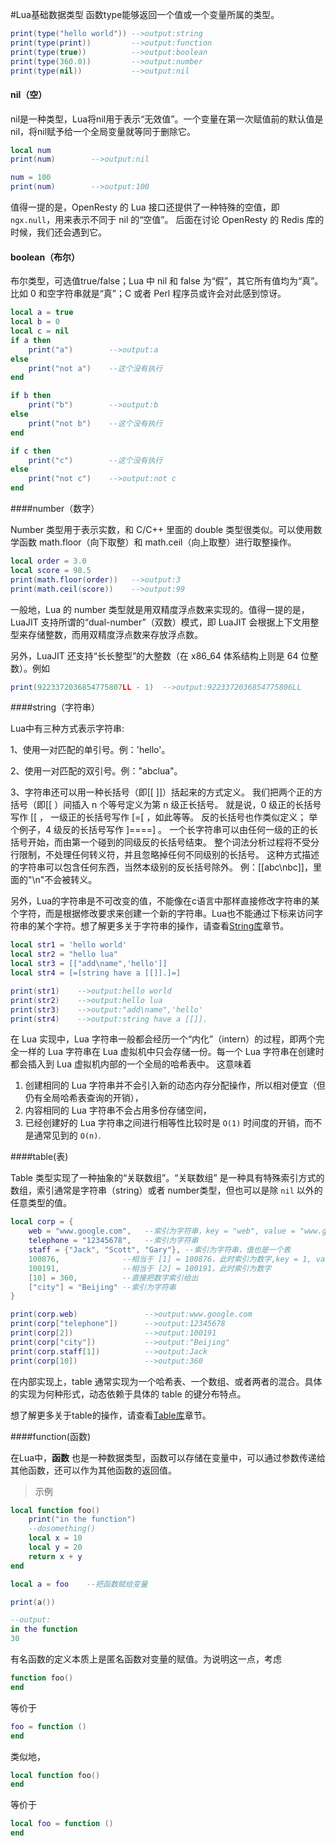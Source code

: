#Lua基础数据类型
函数type能够返回一个值或一个变量所属的类型。

```lua
print(type("hello world")) -->output:string
print(type(print))         -->output:function
print(type(true))          -->output:boolean
print(type(360.0))         -->output:number
print(type(nil))           -->output:nil
```

#### nil（空）

nil是一种类型，Lua将nil用于表示“无效值”。一个变量在第一次赋值前的默认值是nil，将nil赋予给一个全局变量就等同于删除它。

```lua
local num
print(num)        -->output:nil

num = 100
print(num)        -->output:100
```

值得一提的是，OpenResty 的 Lua 接口还提供了一种特殊的空值，即 `ngx.null`，用来表示不同于 nil 的“空值”。
后面在讨论 OpenResty 的 Redis 库的时候，我们还会遇到它。

#### boolean（布尔）

布尔类型，可选值true/false；Lua 中 nil 和 false 为“假”，其它所有值均为“真”。比如 0 和空字符串就是“真”；C 或者 Perl 程序员或许会对此感到惊讶。

```lua
local a = true
local b = 0
local c = nil
if a then
    print("a")        -->output:a
else
    print("not a")    --这个没有执行
end

if b then
    print("b")        -->output:b
else
    print("not b")    --这个没有执行
end

if c then
    print("c")        --这个没有执行
else
    print("not c")    -->output:not c
end
```

####number（数字）

Number 类型用于表示实数，和 C/C++ 里面的 double 类型很类似。可以使用数学函数 math.floor（向下取整）和 math.ceil（向上取整）进行取整操作。

```lua
local order = 3.0
local score = 98.5
print(math.floor(order))   -->output:3
print(math.ceil(score))    -->output:99
```

一般地，Lua 的 number 类型就是用双精度浮点数来实现的。值得一提的是，LuaJIT 支持所谓的“dual-number”（双数）模式，即 LuaJIT 会根据上下文用整型来存储整数，而用双精度浮点数来存放浮点数。

另外，LuaJIT 还支持“长长整型”的大整数（在 x86_64 体系结构上则是 64 位整数）。例如

 ```lua
print(9223372036854775807LL - 1)  -->output:9223372036854775806LL
 ```

####string（字符串）

Lua中有三种方式表示字符串:

1、使用一对匹配的单引号。例：'hello'。

2、使用一对匹配的双引号。例："abclua"。

3、字符串还可以用一种长括号（即[[ ]]）括起来的方式定义。 我们把两个正的方括号（即[[ ）间插入 n 个等号定义为第 n 级正长括号。 就是说，0 级正的长括号写作 [[ ， 一级正的长括号写作 [=[ ，如此等等。 反的长括号也作类似定义； 举个例子，4 级反的长括号写作 ]====] 。 一个长字符串可以由任何一级的正的长括号开始，而由第一个碰到的同级反的长括号结束。 整个词法分析过程将不受分行限制，不处理任何转义符，并且忽略掉任何不同级别的长括号。 这种方式描述的字符串可以包含任何东西，当然本级别的反长括号除外。 例：[[abc\nbc]]，里面的"\n"不会被转义。

另外，Lua的字符串是不可改变的值，不能像在c语言中那样直接修改字符串的某个字符，而是根据修改要求来创建一个新的字符串。Lua也不能通过下标来访问字符串的某个字符。想了解更多关于字符串的操作，请查看[String库](lua/string_library.md)章节。

```lua
local str1 = 'hello world'
local str2 = "hello lua"
local str3 = [["add\name",'hello']]
local str4 = [=[string have a [[]].]=]

print(str1)    -->output:hello world
print(str2)    -->output:hello lua
print(str3)    -->output:"add\name",'hello'
print(str4)    -->output:string have a [[]].
```

在 Lua 实现中，Lua 字符串一般都会经历一个“内化”（intern）的过程，即两个完全一样的 Lua 字符串在
Lua 虚拟机中只会存储一份。每一个 Lua 字符串在创建时都会插入到 Lua 虚拟机内部的一个全局的哈希表中。
这意味着

1. 创建相同的 Lua 字符串并不会引入新的动态内存分配操作，所以相对便宜（但仍有全局哈希表查询的开销），
2. 内容相同的 Lua 字符串不会占用多份存储空间，
3. 已经创建好的 Lua 字符串之间进行相等性比较时是 `O(1)` 时间度的开销，而不是通常见到的 `O(n)`.

####table(表)

Table 类型实现了一种抽象的“关联数组”。“关联数组” 是一种具有特殊索引方式的数组，索引通常是字符串（string）或者 number类型，但也可以是除 `nil` 以外的任意类型的值。

```lua
local corp = {
    web = "www.google.com",   --索引为字符串，key = "web", value = "www.google.com"
    telephone = "12345678",   --索引为字符串
    staff = {"Jack", "Scott", "Gary"}, --索引为字符串，值也是一个表
    100876,              --相当于 [1] = 100876，此时索引为数字,key = 1, value = 100876
    100191,              --相当于 [2] = 100191，此时索引为数字
    [10] = 360,          --直接把数字索引给出
    ["city"] = "Beijing" --索引为字符串
}

print(corp.web)               -->output:www.google.com
print(corp["telephone"])      -->output:12345678
print(corp[2])                -->output:100191
print(corp["city"])           -->output:"Beijing"
print(corp.staff[1])          -->output:Jack
print(corp[10])               -->output:360

```

在内部实现上，table 通常实现为一个哈希表、一个数组、或者两者的混合。具体的实现为何种形式，动态依赖于具体的 table 的键分布特点。

想了解更多关于table的操作，请查看[Table库](table_library.md)章节。

####function(函数)

在Lua中，**函数** 也是一种数据类型，函数可以存储在变量中，可以通过参数传递给其他函数，还可以作为其他函数的返回值。
> 示例

```lua
local function foo()
    print("in the function")
    --dosomething()
    local x = 10
    local y = 20
    return x + y
end

local a = foo    --把函数赋给变量

print(a())

--output:
in the function
30
```

有名函数的定义本质上是匿名函数对变量的赋值。为说明这一点，考虑

```lua
function foo()
end
```

等价于

```lua
foo = function ()
end
```

类似地，

```lua
local function foo()
end
```

等价于

```lua
local foo = function ()
end
```